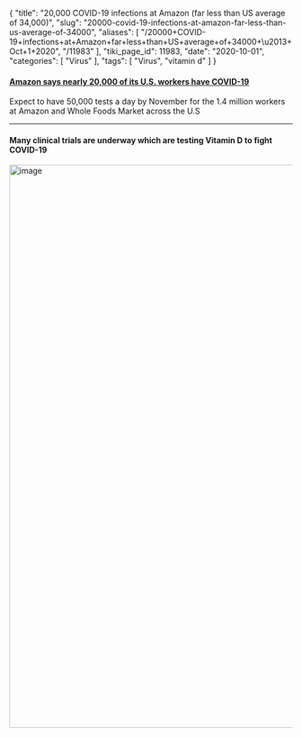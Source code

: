 {
    "title": "20,000 COVID-19 infections at Amazon (far less than US average of 34,000)",
    "slug": "20000-covid-19-infections-at-amazon-far-less-than-us-average-of-34000",
    "aliases": [
        "/20000+COVID-19+infections+at+Amazon+far+less+than+US+average+of+34000+\u2013+Oct+1+2020",
        "/11983"
    ],
    "tiki_page_id": 11983,
    "date": "2020-10-01",
    "categories": [
        "Virus"
    ],
    "tags": [
        "Virus",
        "vitamin d"
    ]
}


#### [Amazon says nearly 20,000 of its U.S. workers have COVID-19](https://boingboing.net/2020/10/01/amazon-says-nearly-20000-workers-have-covid-19.html)

Expect to have 50,000 tests a day by November for the 1.4 million workers at Amazon and Whole Foods Market across the U.S

---

#### Many clinical trials are underway which are testing Vitamin D to fight COVID-19

<img src="/attachments/d3.mock.jpg" alt="image" width="1000">